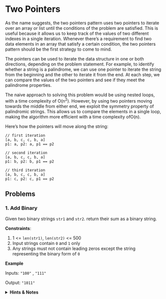 # Two Pointers

As the name suggests, the two pointers pattern uses two pointers to iterate over an array or list until the conditions of the problem are satisfied. This is useful because it allows us to keep track of the values of two different indexes in a single iteration. Whenever there’s a requirement to find two data elements in an array that satisfy a certain condition, the two pointers pattern should be the first strategy to come to mind.

The pointers can be used to iterate the data structure in one or both directions, depending on the problem statement. For example, to identify whether a string is a palindrome, we can use one pointer to iterate the string from the beginning and the other to iterate it from the end. At each step, we can compare the values of the two pointers and see if they meet the palindrome properties.

The naive approach to solving this problem would be using nested loops, with a time complexity of O(n<sup>2</sup>). However, by using two pointers moving towards the middle from either end, we exploit the symmetry property of palindromic strings. This allows us to compare the elements in a single loop, making the algorithm more efficient with a time complexity ofO(n).

Here’s how the pointers will move along the string:

```
// first iteration
[a, b, c, c, b, a]
p1: a, p2: a, p1 == p2

// second iteration
[a, b, c, c, b, a]
p1: b, p2: b, p1 == p2

// third iteration
[a, b, c, c, b, a]
p1: c, p2: c, p1 == p2
```

## Problems

### 1. Add Binary

Given two binary strings `str1` and `str2`. return their sum as a binary string.

**Constraints**:

1. 1 <= `len(str1)`, `len(str2)` <= 500
2. Input strings contain `0` and `1` only
3. Any strings must not contain leading zeros except the string representing the binary form of `0`

**Example**

Inputs: `"100"` , `"111"`

Output: `"1011"`

<details>
<summary><b>Hints & Notes</b></summary>

1. We need to traverse the input strings in reverse order with help of two pointers that point at the end of each input string.
2. We Also need variable to hold the carry value in each iteration.
3. before returning the result, we should check if the carry has a non zero value.

</details>
